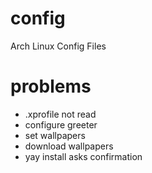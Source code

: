 # config
Arch Linux Config Files

# problems
- .xprofile not read
- configure greeter
- set wallpapers
- download wallpapers
- yay install asks confirmation
